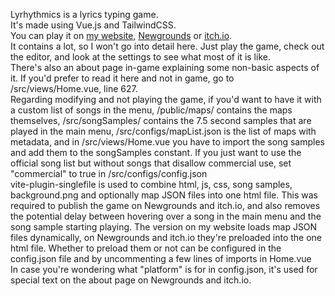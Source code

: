 Lyrhythmics is a lyrics typing game.  
It's made using Vue.js and TailwindCSS.  
You can play it on [my website](https://lyrhythmics.k327.eu), [Newgrounds](https://k327dev.newgrounds.com/games) or [itch.io](https://k327-games.itch.io/lyrhythmics).  
It contains a lot, so I won't go into detail here. Just play the game, check out the editor, and look at the settings to see what most of it is like.  
There's also an about page in-game explaining some non-basic aspects of it. If you'd prefer to read it here and not in game, go to /src/views/Home.vue, line 627.  
Regarding modifying and not playing the game, if you'd want to have it with a custom list of songs in the menu, /public/maps/ contains the maps themselves, /src/songSamples/ contains the 7.5 second samples that are played in the main menu, /src/configs/mapList.json is the list of maps with metadata, and in /src/views/Home.vue you have to import the song samples and add them to the songSamples constant. If you just want to use the official song list but without songs that disallow commercial use, set "commercial" to true in /src/configs/config.json  
vite-plugin-singlefile is used to combine html, js, css, song samples, background.png and optionally map JSON files into one html file. This was required to publish the game on Newgrounds and itch.io, and also removes the potential delay between hovering over a song in the main menu and the song sample starting playing. The version on my website loads map JSON files dynamically, on Newgrounds and itch.io they're preloaded into the one html file. Whether to preload them or not can be configured in the config.json file and by uncommenting a few lines of imports in Home.vue  
In case you're wondering what "platform" is for in config.json, it's used for special text on the about page on Newgrounds and itch.io.
